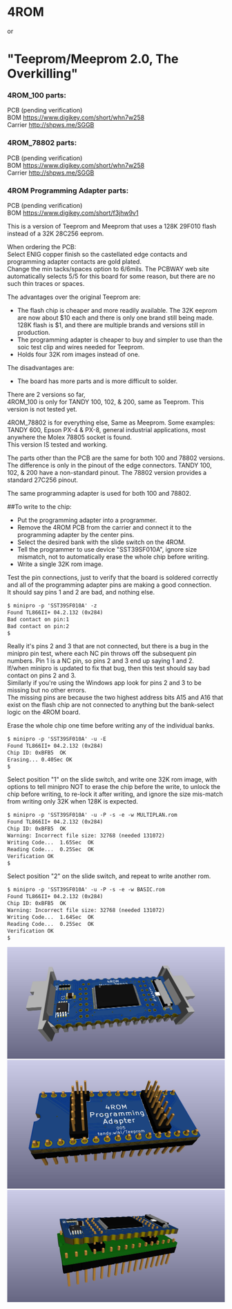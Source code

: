 # 4ROM
or
# "Teeprom/Meeprom 2.0, The Overkilling"

### 4ROM_100 parts:  
PCB (pending verification)  
BOM https://www.digikey.com/short/whn7w258  
Carrier http://shpws.me/SGGB  

### 4ROM_78802 parts:  
PCB (pending verification)  
BOM https://www.digikey.com/short/whn7w258  
Carrier http://shpws.me/SGGB  

### 4ROM Programming Adapter parts:  
PCB (pending verification)  
BOM https://www.digikey.com/short/f3jhw9v1


This is a version of Teeprom and Meeprom that uses a 128K 29F010 flash instead of a 32K 28C256 eeprom.

When ordering the PCB:  
Select ENIG copper finish so the castellated edge contacts and programming adapter contacts are gold plated.  
Change the min tacks/spaces option to 6/6mils. The PCBWAY web site automatically selects 5/5 for this board for some reason, but there are no such thin traces or spaces.

The advantages over the original Teeprom are:  
* The flash chip is cheaper and more readily available. The 32K eeprom are now about $10 each and there is only one brand still being made. 128K flash is $1, and there are multiple brands and versions still in production.  
* The programming adapter is cheaper to buy and simpler to use than the soic test clip and wires needed for Teeprom.
* Holds four 32K rom images instead of one.  

The disadvantages are:  
* The board has more parts and is more difficult to solder.

There are 2 versions so far,  
4ROM_100 is only for TANDY 100, 102, & 200, same as Teeprom. This version is not tested yet.  

4ROM_78802 is for everything else, Same as Meeprom. Some examples: TANDY 600, Epson PX-4 & PX-8, general industrial applications, most anywhere the Molex 78805 socket is found.  
This version IS tested and working.

The parts other than the PCB are the same for both 100 and 78802 versions.  
The difference is only in the pinout of the edge connectors. TANDY 100, 102, & 200 have a non-standard pinout. The 78802 version provides a standard 27C256 pinout.  

The same programming adapter is used for both 100 and 78802.

##To write to the chip:  
* Put the programming adapter into a programmer.  
* Remove the 4ROM PCB from the carrier and connect it to the programming adapter by the center pins.  
* Select the desired bank with the slide switch on the 4ROM.  
* Tell the programmer to use device "SST39SF010A", ignore size mismatch, not to automatically erase the whole chip before writing.  
* Write a single 32K rom image.


Test the pin connections, just to verify that the board is soldered correctly and all of the programming adapter pins are making a good connection.  
It should say pins 1 and 2 are bad, and nothing else.  
```
$ minipro -p 'SST39SF010A' -z
Found TL866II+ 04.2.132 (0x284)
Bad contact on pin:1
Bad contact on pin:2
$
```

Really it's pins 2 and 3 that are not connected, but there is a bug in the minipro pin test, where each NC pin throws off the subsequent pin numbers. Pin 1 is a NC pin, so pins 2 and 3 end up saying 1 and 2.  
If/when minipro is updated to fix that bug, then this test should say bad contact on pins 2 and 3.  
Similarly if you're using the Windows app look for pins 2 and 3 to be missing but no other errors.  
The missing pins are because the two highest address bits A15 and A16 that exist on the flash chip are not connected to anything but the bank-select logic on the 4ROM board.

Erase the whole chip one time before writing any of the individual banks.  
```
$ minipro -p 'SST39SF010A' -u -E
Found TL866II+ 04.2.132 (0x284)
Chip ID: 0xBFB5  OK
Erasing... 0.40Sec OK
$
```

Select position "1" on the slide switch, and write one 32K rom image, with options to tell minipro NOT to erase the chip before the write, to unlock the chip before writing, to re-lock it after writing, and ignore the size mis-match from writing only 32K when 128K is expected.  
```
$ minipro -p 'SST39SF010A' -u -P -s -e -w MULTIPLAN.rom
Found TL866II+ 04.2.132 (0x284)
Chip ID: 0xBFB5  OK
Warning: Incorrect file size: 32768 (needed 131072)
Writing Code...  1.65Sec  OK
Reading Code...  0.25Sec  OK
Verification OK
$
```

Select position "2" on the slide switch, and repeat to write another rom.  
```
$ minipro -p 'SST39SF010A' -u -P -s -e -w BASIC.rom
Found TL866II+ 04.2.132 (0x284)
Chip ID: 0xBFB5  OK
Warning: Incorrect file size: 32768 (needed 131072)
Writing Code...  1.64Sec  OK
Reading Code...  0.25Sec  OK
Verification OK
$
```

<!-- 
![4ROM_100 render](4ROM_100.jpg)
![4ROM_100 Programming Adapter render](4ROM_programming_adapter.jpg)
![4ROM_100 on Programming Adapter render](4ROM_100.programming.jpg)
-->

![4ROM_78802 render](4ROM_78802.jpg)
![4ROM Programming Adapter render](4ROM_programming_adapter.jpg)
![4ROM_78802 on Programming Adapter render](4ROM_78802.programming.jpg)

